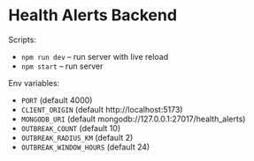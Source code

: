 # Health Alerts Backend

Scripts:
- `npm run dev` – run server with live reload
- `npm start` – run server

Env variables:
- `PORT` (default 4000)
- `CLIENT_ORIGIN` (default http://localhost:5173)
- `MONGODB_URI` (default mongodb://127.0.0.1:27017/health_alerts)
- `OUTBREAK_COUNT` (default 10)
- `OUTBREAK_RADIUS_KM` (default 2)
- `OUTBREAK_WINDOW_HOURS` (default 24)


